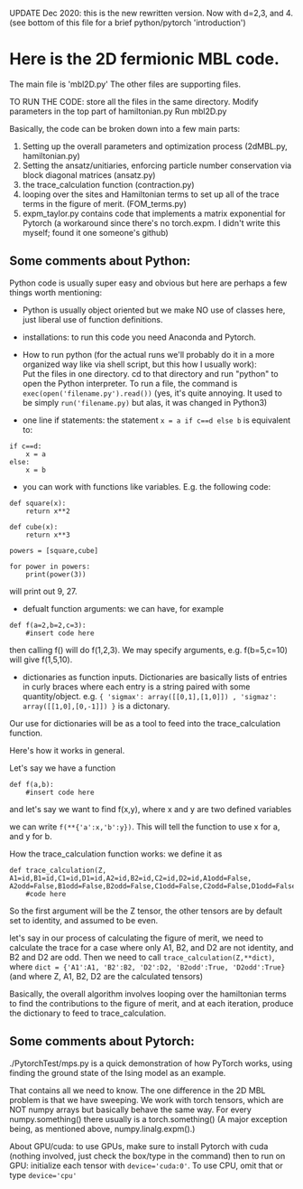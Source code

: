UPDATE Dec 2020: this is the new rewritten version.   Now with d=2,3, and 4. 
(see bottom of this file for a brief python/pytorch 'introduction')

# Here is the 2D fermionic MBL code. 

The main file is 'mbl2D.py'   The other files are supporting files.

TO RUN THE CODE: store all the files in the same directory.  Modify parameters in the top part of hamiltonian.py   Run mbl2D.py

Basically, the code can be broken down into a few main parts:

1. Setting up the overall parameters and optimization process (2dMBL.py, hamiltonian.py)
2. Setting the ansatz/unitiaries, enforcing particle number conservation via block diagonal matrices (ansatz.py)
3. the trace_calculation function (contraction.py)
4. looping over the sites and Hamiltonian terms to set up all of the trace terms in the figure of merit. (FOM_terms.py)
5. expm_taylor.py contains code that implements a matrix exponential for Pytorch (a workaround since there's no torch.expm.  I didn't write this myself; found it one someone's github)


## Some comments about Python:
Python code is usually super easy and obvious but here are perhaps a few things worth mentioning:

 - Python is usually object oriented but we make NO use of classes here, just liberal use of function definitions.

 - installations: to run this code you need Anaconda and Pytorch.

 - How to run python (for the actual runs we'll probably do it in a more organized way like via shell script, but this how I usually work):  
Put the files in one directory.  cd to that directory and run "python" to open the Python interpreter. To run a file, the command is ```exec(open('filename.py').read())```   (yes, it's quite annoying.  It used to be simply ```run('filename.py)``` but alas, it was changed in Python3)

 - one line if statements: the statement ```x = a if c==d else b``` is equivalent to:
```
if c==d:
    x = a
else:
    x = b
```
 - you can work with functions like variables.  E.g. the following code:
```
def square(x):
    return x**2
  
def cube(x):
    return x**3
  
powers = [square,cube]

for power in powers:
    print(power(3))
```
will print out 9, 27.

 - defualt function arguments: we can have, for example
```
def f(a=2,b=2,c=3):
    #insert code here
```	

then calling f() will do f(1,2,3). We may specify arguments, e.g. f(b=5,c=10) will give f(1,5,10).   		

 - dictionaries as function inputs.
Dictionaries are basically lists of entries in curly braces where each entry is a string paired with some quantity/object.
e.g. ```{ 'sigmax': array([[0,1],[1,0]]) , 'sigmaz': array([[1,0],[0,-1]]) }``` is a dictonary. 

Our use for dictionaries will be as a tool to feed into the trace_calculation function.

Here's how it works in general.

Let's say we have a function 
```
def f(a,b):
    #insert code here
```
and let's say we want to find f(x,y), where x and y are two defined variables

we can write ```f(**{'a':x,'b':y})```.  This will tell the function to use x for a, and y for b.

How the trace_calculation function works:  we define it as
```
def trace_calculation(Z, A1=id,B1=id,C1=id,D1=id,A2=id,B2=id,C2=id,D2=id,A1odd=False,
A2odd=False,B1odd=False,B2odd=False,C1odd=False,C2odd=False,D1odd=False,D2odd=False):
    #code here    
```
So the first argument will be  the Z tensor, the other tensors are by default set to identity, and assumed to be even.

let's say in our process of calculating the figure of merit, we need to calculate the trace for a case where only A1, B2, and D2 are not identity, and B2 and D2 are odd.  Then we need to call ```trace_calculation(Z,**dict)```, where ```dict = {'A1':A1, 'B2':B2, 'D2':D2, 'B2odd':True, 'D2odd':True}```
(and where Z, A1, B2, D2 are the calculated tensors)


Basically, the overall algorithm involves looping over the hamiltonian terms to find the contributions to the figure of merit, and at each iteration, produce the dictionary to feed to trace_calculation.

## Some comments about Pytorch:

./PytorchTest/mps.py is a quick demonstration of how PyTorch works, using finding the ground state of the Ising model as an example.

That contains all we need to know.  The one difference in the 2D MBL problem is that we have sweeping.
We work with torch tensors, which are NOT numpy arrays but basically behave the same way.  For every numpy.something() there usually is a torch.something()
(A major exception being, as mentioned above, numpy.linalg.expm().)

About GPU/cuda:  to use GPUs, make sure to install Pytorch with cuda  (nothing involved, just check the box/type in the command)
then to run on GPU: initialize each tensor with ```device='cuda:0'```.   To use CPU, omit that or type ```device='cpu'```
	











